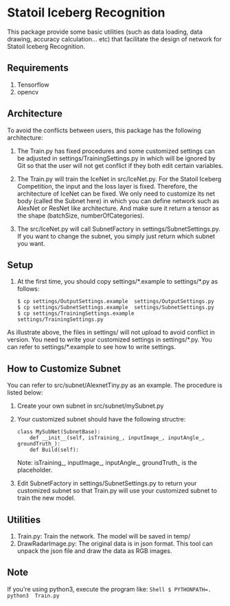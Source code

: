 # Statoil Iceberg Recognition
This package provide some basic utilities (such as data loading, data drawing, accuracy calculation... etc) that facilitate the design of network for Statoil Iceberg Recognition.

## Requirements
1. Tensorflow
2. opencv

## Architecture
   To avoid the conflicts between users, this package has the following architecture:
1. The Train.py has fixed procedures and some customized settings can be adjusted in settings/TrainingSettings.py in which will be ignored by Git so that the user will not get conflict if they both edit certain variables.

2. The Train.py will train the IceNet in src/IceNet.py.  For the Statoil Iceberg Competition, the input and the loss layer is fixed.  Therefore, the architecture of IceNet can be fixed.  We only need to customize its net body (called the Subnet here) in which you can define network such as AlexNet or ResNet like architecture.  And make sure it return a tensor as the shape (batchSize, numberOfCategories).

3. The src/IceNet.py will call SubnetFactory in settings/SubnetSettings.py.  If you want to change the subnet, you simply just return which subnet you want.


## Setup
1. At the first time, you should copy settings/\*.example to settings/\*.py as follows:
	```Shell
	$ cp settings/OutputSettings.example  settings/OutputSettings.py
	$ cp settings/SubnetSettings.example  settings/SubnetSettings.py
	$ cp settings/TrainingSettings.example  settings/TrainingSettings.py
	```
  As illustrate above, the files in settings/ will not upload to avoid conflict in version.  You need to write your customized settings in settings/\*.py.  You can refer to settings/\*.example to see how to write settings.


## How to Customize Subnet
  You can refer to src/subnet/AlexnetTiny.py as an example.  The procedure is listed below:
1. Create your own subnet in src/subnet/mySubnet.py

2. Your customized subnet should have the following structre:
	```
	class MySubNet(SubnetBase):
		def __init__(self, isTraining_, inputImage_, inputAngle_, groundTruth_):
		def Build(self):
	```
    Note: isTraining_, inputImage_, inputAngle_, groundTruth_ is the placeholder.

3. Edit SubnetFactory in settings/SubnetSettings.py to return your customized subnet so that Train.py will use your customized subnet to train the new model.


## Utilities
1. Train.py: Train the network.  The model will be saved in temp/
2. DrawRadarImage.py:  The original data is in json format.  This tool can unpack the json file and draw the data as RGB images.


## Note
If you're using python3, execute the program like:
	```Shell
	$ PYTHONPATH=.  python3  Train.py
	```
